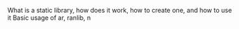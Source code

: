 What is a static library, how does it work, how to create one, and how to use it
Basic usage of ar, ranlib, n
